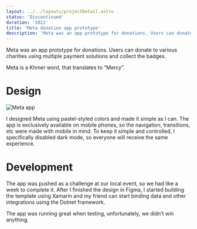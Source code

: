 ```yaml
---
layout: ../../layouts/projectDetail.astro
status: 'Discontinued'
duration: '2022'
title: 'Meta donation app prototype'
description: 'Meta was an app prototype for donations. Users can donate to various charities using multiple payment solutions and collect the badges.'
---
```


Meta was an app prototype for donations. Users can donate to various charities using multiple payment solutions and collect the badges.

Meta is a Khmer word, that translates to “Mercy”.

# Design

![Meta app](https://ik.imagekit.io/madsouris/vannrith/projects/meta.png?tr=1200)

I designed Meta using pastel-styled colors and made it simple as I can. The app is exclusively available on mobile phones, so the navigation, transitions, etc were made with mobile in mind. To keep it simple and controlled, I specifically disabled dark mode, so everyone will receive the same experience.

# Development

The app was pushed as a challenge at our local event, so we had like a week to complete it. After I finished the design in Figma, I started building the template using Xamarin and my friend can start binding data and other integrations using the Dotnet framework.

The app was running great when testing, unfortunately, we didn’t win anything.
